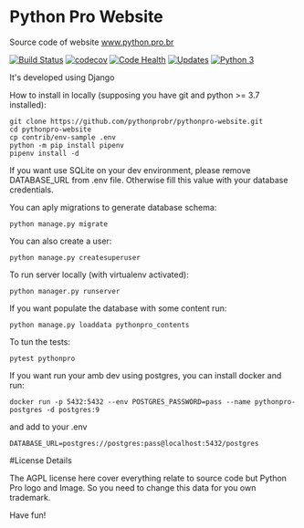 # Python Pro Website

Source code of website www.python.pro.br

[![Build Status](https://travis-ci.org/pythonprobr/pythonpro-website.svg?branch=master)](https://travis-ci.org/pythonprobr/pythonpro-website)
[![codecov](https://codecov.io/gh/pythonprobr/pythonpro-website/branch/master/graph/badge.svg)](https://codecov.io/gh/pythonprobr/pythonpro-website)
[![Code Health](https://landscape.io/github/pythonprobr/pythonpro-website/master/landscape.svg?style=flat)](https://landscape.io/github/pythonprobr/pythonpro-website/master)
[![Updates](https://pyup.io/repos/github/pythonprobr/pythonpro-website/shield.svg)](https://pyup.io/repos/github/pythonprobr/pythonpro-website/)
[![Python 3](https://pyup.io/repos/github/pythonprobr/pythonpro-website/python-3-shield.svg)](https://pyup.io/repos/github/pythonprobr/pythonpro-website/)


It's developed using Django

How to install in locally (supposing you have git and python >= 3.7 installed):

```console
git clone https://github.com/pythonprobr/pythonpro-website.git
cd pythonpro-website
cp contrib/env-sample .env
python -m pip install pipenv
pipenv install -d
```

If you want use SQLite on your dev environment, please remove DATABASE_URL from .env file.
Otherwise fill this value with your database credentials.

You can aply migrations to generate database schema:

```console
python manage.py migrate
``` 

You can also create a user:

```console
python manage.py createsuperuser
```

To run server locally (with virtualenv activated):

```console
python manager.py runserver
```

If you want populate the database with some content run: 

```console
python manage.py loaddata pythonpro_contents
```

To tun the tests:

```console
pytest pythonpro
```

If you want run your amb dev using postgres, you can install docker and run:

```console
docker run -p 5432:5432 --env POSTGRES_PASSWORD=pass --name pythonpro-postgres -d postgres:9
```

and add to your .env

```console
DATABASE_URL=postgres://postgres:pass@localhost:5432/postgres
```


#License Details

The AGPL license here cover everything relate to source code but Python Pro logo and Image.
So you need to change this data for you own trademark.


Have fun!
